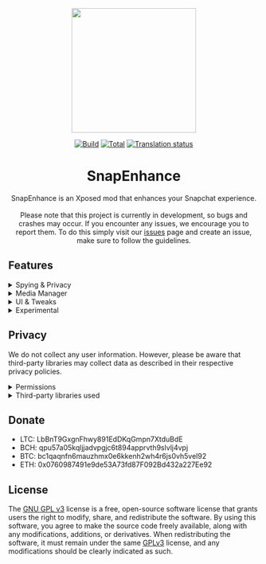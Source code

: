 <div align="center">
  <img src="https://raw.githubusercontent.com/rhunk/SnapEnhance/main/app/src/main/res/mipmap-xxxhdpi/launcher_icon_foreground.png" height="250" />

  [![Build](https://img.shields.io/github/actions/workflow/status/rhunk/SnapEnhance/beta.yml?branch=dev&logo=github&label=Build)](https://github.com/rhunk/SnapEnhance/actions/workflows/android.yml?query=branch%3Amain+event%3Apush+is%3Acompleted) [![Total](https://shields.io/github/downloads/rhunk/SnapEnhance/total?logo=Bookmeter&label=Downloads&logoColor=Green&color=Green)](https://github.com/rhunk/snapenhance/releases) [![Translation status](https://hosted.weblate.org/widget/snapenhance/app/svg-badge.svg)](https://hosted.weblate.org/engage/snapenhance/)
  
# SnapEnhance
SnapEnhance is an Xposed mod that enhances your Snapchat experience.<br/><br/>
Please note that this project is currently in development, so bugs and crashes may occur. If you encounter any issues, we encourage you to report them. To do this simply visit our [issues](https://github.com/rhunk/SnapEnhance/issues) page and create an issue, make sure to follow the guidelines.
</div>

## Features
<details closed>
  <summary>Spying & Privacy</summary>

  - Message logger
  - Prevent sending Read Receipts
  - Hide Bitmoji Presence
  - Better Notifications
  - Disable Metrics
  - Block Ads
  - Unlimited Snap View Time
  - Prevent Screenshot Notification
  - Prevent Status Notifications
  - Anonymous Story View
  - Prevent Typing Notification
</details>

<details closed>
  <summary>Media Manager</summary>

  - Download any message in a chat (Snaps, External Media, Voice Notes, etc.)
  - Download any story (Private, Public, or Professional)
  - Anti Auto-download (Prevents automatic Downloading on specific conversations)
  - Gallery Media Send Override
  - Auto Save Messages
  - Force Source Quality
</details>

<details closed>
  <summary>UI & Tweaks</summary>

  - Disable Camera
  - Immersive Camera Preview (Fix Snapchats camera bug)
  - Hide certain UI Elements
  - Show Streak Expiration Info
  - Disable Snap Splitting
  - Disable Video Length Restriction
  - Snapchat Plus
  - New Map UI
  - Location Spoofer
  - Disable Spotlight
  - Enable Official App Appearance Settings (Darkmode)
  - Pin Conversations
  - Override Startup Page
</details>

<details closed>
  <summary>Experimental</summary>

  - App Passcode
  - Infinite Story Boost
  - My Eyes Only Bypass
  - AMOLED Dark Mode
  - Chat Export (HTML, JSON and TXT)
</details>

## Privacy
We do not collect any user information. However, please be aware that third-party libraries may collect data as described in their respective privacy policies.
<details>
  <summary>Permissions</summary>
  
  - [android.permission.INTERNET](https://developer.android.com/reference/android/Manifest.permission#INTERNET)
  - [android.permission.REQUEST_IGNORE_BATTERY_OPTIMIZATIONS](https://developer.android.com/reference/android/Manifest.permission.html#REQUEST_IGNORE_BATTERY_OPTIMIZATIONS)
  - [android.permission.POST_NOTIFICATIONS](https://developer.android.com/reference/android/Manifest.permission.html#POST_NOTIFICATIONS)
  - [android.permission.SYSTEM_ALERT_WINDOW](https://developer.android.com/reference/android/Manifest.permission#SYSTEM_ALERT_WINDOW)
</details>

<details>
  <summary>Third-party libraries used</summary>
  
  - [libxposed](https://github.com/libxposed/api)
  - [ffmpeg-kit-full-gpl](https://github.com/arthenica/ffmpeg-kit)
  - [osmdroid](https://github.com/osmdroid/osmdroid)
  - [coil](https://github.com/coil-kt/coil)
  - [Dobby](https://github.com/jmpews/Dobby)
  - [rhino](https://github.com/mozilla/rhino)
  - [libsu](https://github.com/topjohnwu/libsu)
</details>

## Donate
- LTC: LbBnT9GxgnFhwy891EdDKqGmpn7XtduBdE
- BCH: qpu57a05kqljjadvpgjc6t894apprvth9slvlj4vpj
- BTC: bc1qaqnfn6mauzhmx0e6kkenh2wh4r6js0vh5vel92
- ETH: 0x0760987491e9de53A73fd87F092Bd432a227Ee92

## License
The [GNU GPL v3](https://www.gnu.org/licenses/gpl-3.0.en.html#license-text) license is a free, open-source software license that grants users the right to modify, share, and redistribute the software.
By using this software, you agree to make the source code freely available, along with any modifications, additions, or derivatives.
When redistributing the software, it must remain under the same [GPLv3](https://www.gnu.org/licenses/gpl-3.0.en.html#license-text) license, and any modifications should be clearly indicated as such.
